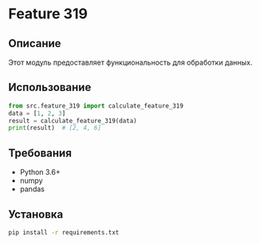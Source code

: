 # Feature 319
## Описание
Этот модуль предоставляет функциональность для обработки данных.
## Использование
```python
from src.feature_319 import calculate_feature_319
data = [1, 2, 3]
result = calculate_feature_319(data)
print(result)  # [2, 4, 6]
```
## Требования
- Python 3.6+
- numpy
- pandas
## Установка
```bash
pip install -r requirements.txt
```